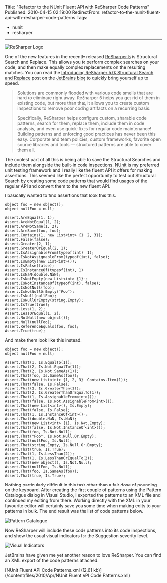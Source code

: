 Title: "Refactor to the NUnit Fluent API with ReSharper Code Patterns"
Published: 2010-04-15 02:19:00
RedirectFrom: refactor-to-the-nunit-fluent-api-with-resharper-code-patterns
Tags:
  - nunit
  - resharper
---
![ReSharper Logo](/posts/images/ReSharper-logo.png "ReSharper Logo")

One of the new features in the recently released [ReSharper 5](http://www.jetbrains.com/resharper/whatsnew/index.html) is Structural Search and Replace. This allows you to perform complex searches on your code, and then make equally complex replacements on the resulting matches. You can read the [Introducing ReSharper 5.0: Structural Search and Replace](http://blogs.jetbrains.com/dotnet/2010/04/introducing-resharper-50-structural-search-and-replace/) post on the [JetBrains blog](http://blogs.jetbrains.com/dotnet/) to quickly bring yourself up to speed.

> Solutions are commonly flooded with various code smells that are hard to eliminate right away. ReSharper 5 helps you get rid of them in existing code, but more than that, it allows you to create custom inspections to remove poor coding artifacts on a recurring basis.
>
> Specifically, ReSharper helps configure custom, sharable code patterns, search for them, replace them, include them in code analysis, and even use quick-fixes for regular code maintenance! Building patterns and enforcing good practices has never been this easy. Corporate and team policies, custom frameworks, favorite open source libraries and tools — structured patterns are able to cover them all.

The coolest part of all this is being able to save the Structural Searches and include them alongside the built-in code inspections. [NUnit](http://www.nunit.org/) is my preferred unit testing framework and I really like the fluent API it offers for making assertions. This seemed like the perfect opportunity to test out Structural Search by creating some code patterns that would find usages of the regular API and convert them to the new fluent API.

I basically wanted to find assertions that look this this.

    object foo = new object();
    object nullFoo = null;
    
    Assert.AreEqual(1, 1);
    Assert.AreNotEqual(1, 2);
    Assert.AreNotSame(1, 2);
    Assert.AreSame(foo, foo);
    Assert.Contains(1, new List<int> {1, 2, 3});
    Assert.False(false);
    Assert.Greater(2, 1);
    Assert.GreaterOrEqual(2, 1);
    Assert.IsAssignableFrom(typeof(int), 1);
    Assert.IsNotAssignableFrom(typeof(int), false);
    Assert.IsEmpty(new List<int>());
    Assert.IsFalse(false);
    Assert.IsInstanceOf(typeof(int), 1);
    Assert.IsNaN(double.NaN);
    Assert.IsNotEmpty(new List<int> {1});
    Assert.IsNotInstanceOf(typeof(int), false);
    Assert.IsNotNull(foo);
    Assert.IsNotNullOrEmpty("Foo");
    Assert.IsNull(nullFoo);
    Assert.IsNullOrEmpty(string.Empty);
    Assert.IsTrue(true);
    Assert.Less(1, 2);
    Assert.LessOrEqual(1, 2);
    Assert.NotNull(new object());
    Assert.Null(nullFoo);
    Assert.ReferenceEquals(foo, foo);
    Assert.True(true);

And make them look like this instead.

    object foo = new object();
    object nullFoo = null;
    
    Assert.That(1, Is.EqualTo(1));
    Assert.That(2, Is.Not.EqualTo(1));
    Assert.That(2, Is.Not.SameAs(1));
    Assert.That(foo, Is.SameAs(foo));
    Assert.That(new List<int> {1, 2, 3}, Contains.Item(1));
    Assert.That(false, Is.False);
    Assert.That(2, Is.GreaterThan(1));
    Assert.That(2, Is.GreaterThanOrEqualTo(1));
    Assert.That(1, Is.AssignableFrom<int>());
    Assert.That(false, Is.Not.AssignableFrom<int>());
    Assert.That(new List<int>(), Is.Empty);
    Assert.That(false, Is.False);
    Assert.That(1, Is.InstanceOf<int>());
    Assert.That(double.NaN, Is.NaN);
    Assert.That(new List<int> {1}, Is.Not.Empty);
    Assert.That(false, Is.Not.InstanceOf<int>());
    Assert.That(foo, Is.Not.Null);
    Assert.That("Foo", Is.Not.Null.Or.Empty);
    Assert.That(nullFoo, Is.Null);
    Assert.That(string.Empty, Is.Null.Or.Empty);
    Assert.That(true, Is.True);
    Assert.That(1, Is.LessThan(2));
    Assert.That(1, Is.LessThanOrEqualTo(2));
    Assert.That(new object(), Is.Not.Null);
    Assert.That(nullFoo, Is.Null);
    Assert.That(foo, Is.SameAs(foo));
    Assert.That(true, Is.True);

Nothing particularly difficult in this task other than a fair dose of pounding on the keyboard. After creating the first couple of patterns using the Pattern Catalogue dialog in Visual Studio, I exported the patterns to an XML file and continued my editing from there. Working directly with the XML in your favourite editor will certainly save you some time when making edits to your patterns in bulk. The end result was the list of code patterns below.

![Pattern Catalogue](/posts/images/Pattern-Catalogue.png)

Now ReSharper will include these code patterns into its code inspections, and show the usual visual indicators for the Suggestion severity level.

![Visual Indicators](/posts/images/Visual-Indicators.png "Visual Indicators") 

JetBrains have given me yet another reason to love ReSharper. You can find an XML export of the code patterns attached.

[NUnit Fluent API Code Patterns.xml (12.61 kb)](/content/files/2010/Apr/NUnit Fluent API Code Patterns.xml) 

